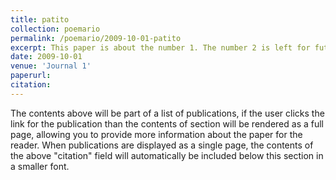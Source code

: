 ```yaml
---
title: patito
collection: poemario
permalink: /poemario/2009-10-01-patito
excerpt: This paper is about the number 1. The number 2 is left for future work.
date: 2009-10-01
venue: 'Journal 1'
paperurl: 
citation: 
---
```



The contents above will be part of a list of publications, if the user clicks the link for the publication than the contents of section will be rendered as a full page, allowing you to provide more information about the paper for the reader. When publications are displayed as a single page, the contents of the above "citation" field will automatically be included below this section in a smaller font.
